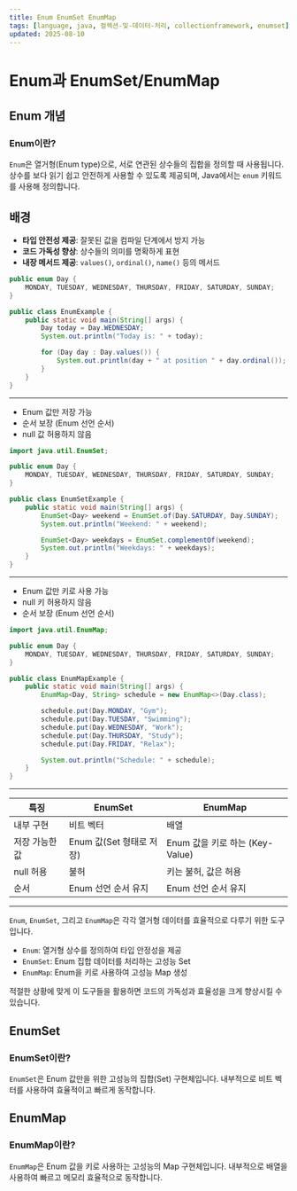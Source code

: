 ```yaml
---
title: Enum EnumSet EnumMap
tags: [language, java, 컬렉션-및-데이터-처리, collectionframework, enumset]
updated: 2025-08-10
---
```


# Enum과 EnumSet/EnumMap

## Enum 개념

### Enum이란?
`Enum`은 열거형(Enum type)으로, 서로 연관된 상수들의 집합을 정의할 때 사용됩니다. 상수를 보다 읽기 쉽고 안전하게 사용할 수 있도록 제공되며, Java에서는 `enum` 키워드를 사용해 정의합니다.

## 배경
- **타입 안전성 제공**: 잘못된 값을 컴파일 단계에서 방지 가능
- **코드 가독성 향상**: 상수들의 의미를 명확하게 표현
- **내장 메서드 제공**: `values()`, `ordinal()`, `name()` 등의 메서드

```java
public enum Day {
    MONDAY, TUESDAY, WEDNESDAY, THURSDAY, FRIDAY, SATURDAY, SUNDAY;
}

public class EnumExample {
    public static void main(String[] args) {
        Day today = Day.WEDNESDAY;
        System.out.println("Today is: " + today);

        for (Day day : Day.values()) {
            System.out.println(day + " at position " + day.ordinal());
        }
    }
}
```

---

- Enum 값만 저장 가능
- 순서 보장 (Enum 선언 순서)
- null 값 허용하지 않음

```java
import java.util.EnumSet;

public enum Day {
    MONDAY, TUESDAY, WEDNESDAY, THURSDAY, FRIDAY, SATURDAY, SUNDAY;
}

public class EnumSetExample {
    public static void main(String[] args) {
        EnumSet<Day> weekend = EnumSet.of(Day.SATURDAY, Day.SUNDAY);
        System.out.println("Weekend: " + weekend);

        EnumSet<Day> weekdays = EnumSet.complementOf(weekend);
        System.out.println("Weekdays: " + weekdays);
    }
}
```

---

- Enum 값만 키로 사용 가능
- null 키 허용하지 않음
- 순서 보장 (Enum 선언 순서)

```java
import java.util.EnumMap;

public enum Day {
    MONDAY, TUESDAY, WEDNESDAY, THURSDAY, FRIDAY, SATURDAY, SUNDAY;
}

public class EnumMapExample {
    public static void main(String[] args) {
        EnumMap<Day, String> schedule = new EnumMap<>(Day.class);

        schedule.put(Day.MONDAY, "Gym");
        schedule.put(Day.TUESDAY, "Swimming");
        schedule.put(Day.WEDNESDAY, "Work");
        schedule.put(Day.THURSDAY, "Study");
        schedule.put(Day.FRIDAY, "Relax");

        System.out.println("Schedule: " + schedule);
    }
}
```

---


| 특징          | EnumSet                        | EnumMap                        |
|---------------|--------------------------------|--------------------------------|
| 내부 구현      | 비트 벡터                     | 배열                           |
| 저장 가능한 값 | Enum 값(Set 형태로 저장)       | Enum 값을 키로 하는 (Key-Value)|
| null 허용      | 불허                          | 키는 불허, 값은 허용           |
| 순서          | Enum 선언 순서 유지            | Enum 선언 순서 유지            |

---


`Enum`, `EnumSet`, 그리고 `EnumMap`은 각각 열거형 데이터를 효율적으로 다루기 위한 도구입니다.
- `Enum`: 열거형 상수를 정의하여 타입 안정성을 제공
- `EnumSet`: Enum 집합 데이터를 처리하는 고성능 Set
- `EnumMap`: Enum을 키로 사용하여 고성능 Map 생성

적절한 상황에 맞게 이 도구들을 활용하면 코드의 가독성과 효율성을 크게 향상시킬 수 있습니다.










## EnumSet

### EnumSet이란?
`EnumSet`은 Enum 값만을 위한 고성능의 집합(Set) 구현체입니다. 내부적으로 비트 벡터를 사용하여 효율적이고 빠르게 동작합니다.

## EnumMap

### EnumMap이란?
`EnumMap`은 Enum 값을 키로 사용하는 고성능의 Map 구현체입니다. 내부적으로 배열을 사용하여 빠르고 메모리 효율적으로 동작합니다.

